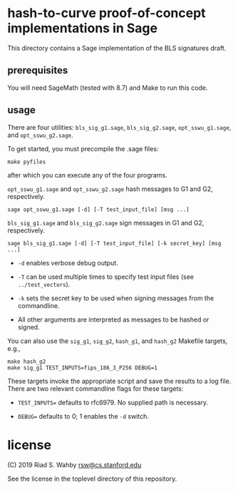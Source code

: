 # hash-to-curve proof-of-concept implementations in Sage

This directory contains a Sage implementation of the BLS signatures draft.

## prerequisites

You will need SageMath (tested with 8.7) and Make to run this code.

## usage

There are four utilities: `bls_sig_g1.sage`, `bls_sig_g2.sage`, `opt_sswu_g1.sage`, and `opt_sswu_g2.sage`.

To get started, you must precompile the .sage files:

    make pyfiles

after which you can execute any of the four programs.

`opt_sswu_g1.sage` and `opt_sswu_g2.sage` hash messages to G1 and G2, respectively.

    sage opt_sswu_g1.sage [-d] [-T test_input_file] [msg ...]

`bls_sig_g1.sage` and `bls_sig_g2.sage` sign messages in G1 and G2, respectively.

    sage bls_sig_g1.sage [-d] [-T test_input_file] [-k secret_key] [msg ...]

- `-d` enables verbose debug output.

- `-T` can be used multiple times to specify test input files (see `../test_vectors`).

- `-k` sets the secret key to be used when signing messages from the commandline.

- All other arguments are interpreted as messages to be hashed or signed.

You can also use the `sig_g1`, `sig_g2`, `hash_g1`, and `hash_g2` Makefile targets, e.g.,

    make hash_g2
    make sig_g1 TEST_INPUTS=fips_186_3_P256 DEBUG=1

These targets invoke the appropriate script and save the results to a log
file. There are two relevant commandline flags for these targets:

- `TEST_INPUTS=` defaults to rfc6979. No supplied path is necessary.

- `DEBUG=` defaults to 0; 1 enables the `-d` switch.

# license

(C) 2019 Riad S. Wahby <rsw@cs.stanford.edu>

See the license in the toplevel directory of this repository.
